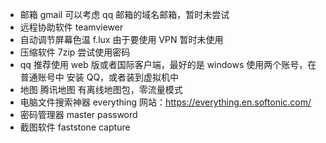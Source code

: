 - 邮箱
gmail 可以考虑 qq 邮箱的域名邮箱，暂时未尝试
- 远程协助软件
teamviewer
- 自动调节屏幕色温
f.lux
由于要使用 VPN 暂时未使用
- 压缩软件
7zip 尝试使用密码
- qq
推荐使用 web 版或者国际客户端，最好的是 windows 使用两个账号，在普通账号中 安装 QQ，或者装到虚拟机中
- 地图
腾讯地图 有离线地图包，零流量模式
- 电脑文件搜索神器
everything 
网站：https://everything.en.softonic.com/
- 密码管理器 
master password
- 截图软件
faststone capture